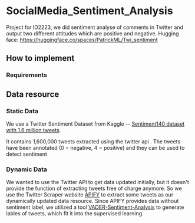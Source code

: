 # SocialMedia_Sentiment_Analysis


Project for ID2223, we did sentiment analyse of comments in Twitter and output two different attitudes which are positive and negative.
Hugging face: https://huggingface.co/spaces/PatrickML/Twi_sentiment

## How to implement
### Requirements
## Data resource
### Static Data
We use a Twitter Sentiment Dataset from Kaggle -- [Sentiment140 dataset with 1.6 million tweets](https://www.kaggle.com/datasets/kazanova/sentiment140).

It contains 1,600,000 tweets extracted using the twitter api . The tweets have been annotated (0 = negative, 4 = positive) and they can be used to detect sentiment 

### Dynamic Data
We wanted to use the Twitter API to get data updated initially, but it doesn't provide the function of extracting tweets free of charge anymore. So we use the Twitter Scraper website [APIFY](https://console.apify.com/) to extract some tweets as our dynamically updated data resource. Since APIFY provides data without sentiment label, we utilized a tool [VADER-Sentiment-Analysis](https://github.com/cjhutto/vaderSentiment) to generate lables of tweets, which fit it into the supervised learning.
